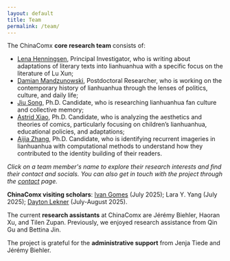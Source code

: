 ```yaml
---
layout: default
title: Team
permalink: /team/
---
```


The ChinaComx **core research team** consists of:

- [Lena Henningsen](/team/lena/), Principal Investigator, who is writing about adaptations of literary texts into lianhuanhua with a specific focus on the literature of Lu Xun;
- [Damian Mandzunowski](/team/damian/), Postdoctoral Researcher, who is working on the contemporary history of lianhuanhua through the lenses of politics, culture, and daily life;
- [Jiu Song](/team/jiu/), Ph.D. Candidate, who is researching  lianhuanhua fan culture and collective memory;
- [Astrid Xiao](/team/astrid/), Ph.D. Candidate, who is analyzing the aesthetics and theories of comics, particularly focusing on children’s lianhuanhua, educational policies, and adaptations;
- [Aijia Zhang](/team/aijia/), Ph.D. Candidate, who is identifying recurrent imageries in lianhuanhua with computational methods to understand how they contributed to the identity building of their readers.

_Click on a team member's name to explore their research interests and find their contact and socials. You can also get in touch with the project through the [contact](/contact/) page._

**ChinaComx visiting scholars**: [Ivan Gomes](https://www.transatlantic-cultures.org/fr/author/lima-gomes) (July 2025); Lara Y. Yang (July 2025); [Dayton Lekner](https://www.unive.it/data/people/27767015) (July-August 2025). 

The current **research assistants** at ChinaComx are Jérémy Biehler, Haoran Xu, and Tilen Zupan. Previously, we enjoyed research assistance from Qin Gu and Bettina Jin.

The project is grateful for the **administrative support** from Jenja Tiede and Jérémy Biehler.


<!-- 
<img src="{{ '/assets/images/TeamPhotoOct2024.JPG' | relative_url }}" alt="ChinaComx">
<p><i>ChinaComx in front of CATS in October 2024.</i></p>


<div class="team-section">
  {% for member in site.data.team.team_members %}
  <div class="team-member">
    <img src="{{ member.image | relative_url }}" alt="{{ member.name }}">
    <h3>{{ member.name }}</h3>
    <p><strong>Role:</strong> {{ member.role }}</p>
    <p>{{ member.description }}</p>
    <a href="{{ member.link }}">See more about {{ member.name }}</a>
  </div>
  {% endfor %}
</div>
-->